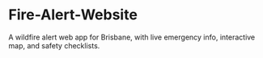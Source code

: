 # Fire-Alert-Website
A wildfire alert web app for Brisbane, with live emergency info, interactive map, and safety checklists.
